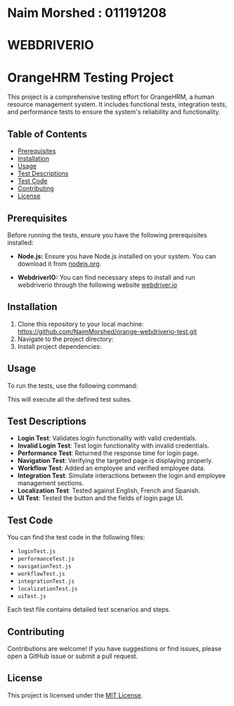 # Naim Morshed : 011191208
# WEBDRIVERIO

# OrangeHRM Testing Project

This project is a comprehensive testing effort for OrangeHRM, a human resource management system. It includes functional tests, integration tests, and performance tests to ensure the system's reliability and functionality.

## Table of Contents

- [Prerequisites](#prerequisites)
- [Installation](#installation)
- [Usage](#usage)
- [Test Descriptions](#test-descriptions)
- [Test Code](#test-code)
- [Contributing](#contributing)
- [License](#license)

## Prerequisites

Before running the tests, ensure you have the following prerequisites installed:

- **Node.js:** Ensure you have Node.js installed on your system. You can download it from [nodejs.org](https://nodejs.org/).

- **WebdriverIO:** You can find necessary steps to install and run webdriverio through the following website [webdriver.io](https://webdriver.io/docs/gettingstarted/)



## Installation

1. Clone this repository to your local machine: https://github.com/NaimMorshed/orange-webdriverio-test.git
2. Navigate to the project directory:
3. Install project dependencies:

## Usage

To run the tests, use the following command:


This will execute all the defined test suites.

## Test Descriptions

- **Login Test**: Validates login functionality with valid credentials.
- **Invalid Login Test**: Test login functionality with invalid credentials.
- **Performance Test**: Returned the response time for login page.
- **Navigation Test**: Verifying the targeted page is displaying properly.
- **Workflow Test**: Added an employee and verified employee data.
- **Integration Test**: Simulate interactions between the login and employee management sections.
- **Localization Test**: Tested against English, French and Spanish.
- **UI Test**: Tested the button and the fields of login page UI.

## Test Code

You can find the test code in the following files:

- `loginTest.js`
- `performanceTest.js`
- `navigationTest.js`
- `workflowTest.js`
- `integrationTest.js`
- `localizationTest.js`
- `uiTest.js`

Each test file contains detailed test scenarios and steps.

## Contributing

Contributions are welcome! If you have suggestions or find issues, please open a GitHub issue or submit a pull request.

## License

This project is licensed under the [MIT License](LICENSE).
